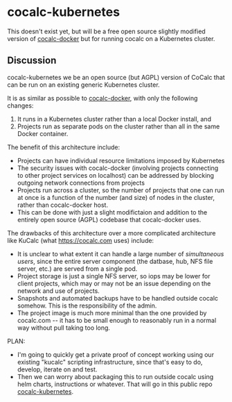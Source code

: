 # cocalc-kubernetes

This doesn't exist yet, but will be a free open source slightly modified version of [cocalc-docker](https://github.com/sagemathinc/cocalc-docker) but for running cocalc on a Kubernetes cluster.

## Discussion

cocalc-kubernetes we be an open source (but AGPL) version of CoCalc that can be run on an existing generic Kubernetes cluster.

It is as similar as possible to [cocalc-docker](https://github.com/sagemathinc/cocalc-docker), with only the following changes:
  1. It runs in a Kubernetes cluster rather than a local Docker install, and
  2. Projects run as separate pods on the cluster rather than all in the same Docker container.

The benefit of this architecture include:
  - Projects can have individual resource limitations imposed by Kubernetes
  - The security issues with cocalc-docker (involving projects connecting to other project services on localhost) can be addressed by blocking outgoing network connections from projects
  - Projects run across a cluster, so the number of projects that one can run at once is a function of the number (and size) of nodes in the cluster, rather than cocalc-docker host.
  - This can be done with just a slight modifictaion and addition to the entirely open source (AGPL) codebase that cocalc-docker uses.
  
The drawbacks of this architecture over a more complicated architecture like KuCalc (what https://cocalc.com uses) include:
  - It is unclear to what extent it can handle a large number of *simultaneous users*, since the entire server component (the datbase, hub, NFS file server, etc.) are served from a single pod.
  - Project storage is just a single NFS server, so iops may be lower for client projects, which may or may not be an issue depending on the network and use of projects.
  - Snapshots and automated backups have to be handled outside cocalc somehow.  This is the responsibility of the admin.
  - The project image is much more minimal than the one provided by cocalc.com -- it has to be small enough to reasonably run in a normal way without pull taking too long.
  
  
PLAN:
 - I'm going to quickly get a private proof of concept working using our existing "kucalc" scripting infrastructure, since that's easy to do, develop, iterate on and test.
 - Then we can worry about packaging this to run outside cocalc using helm charts, instructions or whatever.  That will go in this public repo [cocalc-kubernetes](https://github.com/sagemathinc/cocalc-kubernetes).
